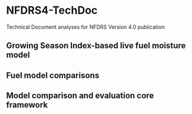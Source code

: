# NFDRS4-TechDoc
Technical Document analyses for NFDRS Version 4.0 publication

## Growing Season Index-based live fuel moisture model

## Fuel model comparisons

## Model comparison and evaluation core framework
